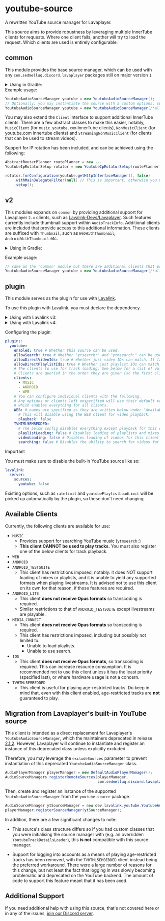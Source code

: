 # youtube-source
A rewritten YouTube source manager for Lavaplayer.

This source aims to provide robustness by leveraging multiple InnerTube clients
for requests. Where one client fails, another will try to load the request.
Which clients are used is entirely configurable.

## common
This module provides the base source manager, which can be used with any
`com.sedmelluq.discord.lavaplayer` packages still on major version `1`.

<details>
<summary>Using in Gradle:</summary>

```kotlin
repositories {
  // replace with https://maven.lavalink.dev/snapshots if you want to use a snapshot version.
  maven(url = "https://maven.lavalink.dev/releases")
}

dependencies {
  // Replace VERSION with the current version as shown by the Releases tab or a long commit hash `-SNAPSHOT` for snapshots.
  implementation("dev.lavalink.youtube:common:VERSION")
}
```

</details>
Example usage:

```java
YoutubeAudioSourceManager youtube = new YoutubeAudioSourceManager();
// Optionally, you may instantiate the source with a custom options, such as toggling use of searching, and clients.
YoutubeAudioSourceManager youtube = new YoutubeAudioSourceManager(/*allowSearch:*/ true, new Client[] { new Music(), new Web(), new Android() });
```

You may also extend the `Client` interface to support additional InnerTube clients. There are a few abstract classes to
make this easier, notably, `MusicClient` (for `music.youtube.com` InnerTube clients), `NonMusicClient` (for youtube.com
innertube clients) and `StreamingNonMusicClient` (for clients that can be used to stream videos).

Support for IP rotation has been included, and can be achieved using the following:
```java
AbstractRouterPlanner routePlanner = new ...
YoutubeIpRotatorSetup rotator = new YoutubeIpRotatorSetup(routePlanner);

rotator.forConfiguration(youtube.getHttpInterfaceManager(), false)
    .withMainDelegateFilter(null) // This is important, otherwise you may get NullPointerExceptions.
    .setup();
```

## v2
This modules expands on `common` by providing additional support for
Lavaplayer `2.x` clients, such as [Lavalink-Devs/Lavaplayer](https://github.com/lavalink-devs/lavaplayer).
Such features currently include thumbnail support within `AudioTrackInfo`.
Additional clients are included that provide access to this additional information.
These clients are suffixed with `Thumbnail`, such as `WebWithThumbnail`, `AndroidWithThumbnail` etc.

<details>
<summary>Using in Gradle:</summary>

```kotlin
repositories {
  // replace with https://maven.lavalink.dev/snapshots if you want to use a snapshot version.
  maven(url = "https://maven.lavalink.dev/releases")
}

dependencies {
  // Replace VERSION with the current version as shown by the Releases tab or a long commit hash `-SNAPSHOT` for snapshots.
  implementation("dev.lavalink.youtube:v2:VERSION")
}
```

</details>

Example usage:
```java
// same as the 'common' module but there are additional clients that provide video thumbnails in the returned metadata.
YoutubeAudioSourceManager youtube = new YoutubeAudioSourceManager(/*allowSearch:*/ true, new Client[] { new MusicWithThumbnail(), new WebWithThumbnail(), new AndroidWithThumbnail() });
```

## plugin
This module serves as the plugin for use with [Lavalink](https://github.com/lavalink-devs/Lavalink).

To use this plugin with Lavalink, you must declare the dependency.

<details>
<summary>Using with Lavalink v3:</summary>

```yaml
lavalink:
  plugins:
    # Replace VERSION with the current version as shown by the Releases tab or a long commit hash for snapshots.
    - dependency: "dev.lavalink.youtube:youtube-plugin:VERSION"
      repository: "https://maven.lavalink.dev/releases" # use https://maven.lavalink.dev/snapshots if you want to use a snapshot version.
```

</details>

<details>
<summary>Using with Lavalink v4:</summary>

```yaml
lavalink:
  plugins:
    # Replace VERSION with the current version as shown by the Releases tab or a long commit hash for snapshots.
    - dependency: "dev.lavalink.youtube:youtube-plugin:VERSION"
      snapshot: false # Set to true if you want to use a snapshot version.
```

</details>

Configuring the plugin:
```yaml
plugins:
  youtube:
    enabled: true # Whether this source can be used.
    allowSearch: true # Whether "ytsearch:" and "ytmsearch:" can be used.
    allowDirectVideoIds: true # Whether just video IDs can match. If false, only complete URLs will be loaded.
    allowDirectPlaylistIds: true # Whether just playlist IDs can match. If false, only complete URLs will be loaded.
    # The clients to use for track loading. See below for a list of valid clients.
    # Clients are queried in the order they are given (so the first client is queried first and so on...)
    clients:
      - MUSIC
      - ANDROID
      - WEB
    # You can configure individual clients with the following.
    # Any options or clients left unspecified will use their default values,
    # which enables everything for all clients.
    WEB: # names are specified as they are written below under "Available Clients".
      # This will disable using the WEB client for video playback.
      playback: false
    TVHTML5EMBEDDED:
      # The below config disables everything except playback for this client.
      playlistLoading: false # Disables loading of playlists and mixes for this client.
      videoLoading: false # Disables loading of videos for this client (playback is still allowed).
      searching: false # Disables the ability to search for videos for this client.
```

> [!IMPORTANT]
> You must make sure to disable the built-in YouTube source like so:
```yaml
lavalink:
  server:
    sources:
      youtube: false
```

Existing options, such as `ratelimit` and `youtubePlaylistLoadLimit` will be picked up automatically by the plugin,
so these don't need changing.

## Available Clients
Currently, the following clients are available for use:

- `MUSIC`
  - Provides support for searching YouTube music (`ytmsearch:`)
  - **This client CANNOT be used to play tracks.** You must also register one of the
    below clients for track playback.
- `WEB`
- `ANDROID`
- `ANDROID_TESTSUITE`
  - This client has restrictions imposed, notably: it does NOT support loading of mixes or playlists,
    and it is unable to yield any supported formats when playing livestreams.
    It is advised not to use this client on its own for that reason, if those features are required.
- `ANDROID_LITE`
  - This client **does not receive Opus formats** so transcoding is required.
  - Similar restrictions to that of `ANDROID_TESTSUITE` except livestreams are playable.
- `MEDIA_CONNECT`
  - This client **does not receive Opus formats** so transcoding is required.
  - This client has restrictions imposed, including but possibly not limited to:
    - Unable to load playlists.
    - Unable to use search.
- `IOS`
  - This client **does not receive Opus formats**, so transcoding is required. This can
    increase resource consumption. It is recommended not to use this client unless it has
    the least priority (specified last), or where hardware usage is not a concern.
- `TVHTML5EMBEDDED`
  - This client is useful for playing age-restricted tracks. Do keep in mind that, even with this
    client enabled, age-restricted tracks are **not** guaranteed to play.

## Migration from Lavaplayer's built-in YouTube source
This client is intended as a direct replacement for Lavaplayer's `YoutubeAudioSourceManager`, which the maintainers deprecated in release [2.1.2](https://github.com/lavalink-devs/lavaplayer/releases/tag/2.1.2).
However, Lavaplayer will continue to instantiate and register an instance of this deprecated class unless explicitly excluded.

Therefore, you may leverage the `excludeSources` parameter to prevent instantiation of this deprecated `YoutubeAudioSourceManager` class.
```java
AudioPlayerManager playerManager = new DefaultAudioPlayerManager();
AudioSourceManagers.registerRemoteSources(playerManager,
                                          com.sedmelluq.discord.lavaplayer.source.youtube.YoutubeAudioSourceManager.class);
```

Then, create and register an instance of the supported `YoutubeAudioSourceManager` from the `youtube-source` package.
```java
AudioSourceManager ytSourceManager = new dev.lavalink.youtube.YoutubeAudioSourceManager();
playerManager.registerSourceManager(ytSourceManager);
```

In addition, there are a few significant changes to note:

- This source's class structure differs so if you had custom classes that you were initialising
  the source manager with (e.g. an overridden `YoutubeTrackDetailsLoader`), this **is not** compatible
  with this source manager.

- Support for logging into accounts as a means of playing age-restricted tracks has been removed, with the
  `TVHTML5EMBEDDED` client instead being the preferred workaround. There were a large number of
  reasons for this change, but not least the fact that logging in was slowly becoming problematic and deprecated
  on the YouTube backend. The amount of code to support this feature meant that it has been axed.

## Additional Support
If you need additional help with using this source, that's not covered here or in any of the issues, 
[join our Discord server](https://discord.gg/ZW4s47Ppw4).
